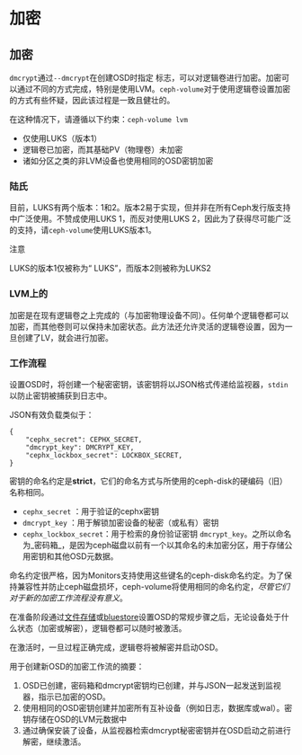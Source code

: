 # 加密

## 加密

`dmcrypt`通过`--dmcrypt`在创建OSD时指定 标志，可以对逻辑卷进行加密。加密可以通过不同的方式完成，特别是使用LVM。`ceph-volume`对于使用逻辑卷设置加密的方式有些怀疑，因此该过程是一致且健壮的。

在这种情况下，请遵循以下约束：`ceph-volume lvm`

* 仅使用LUKS（版本1）
* 逻辑卷已加密，而其基础PV（物理卷）未加密
* 诸如分区之类的非LVM设备也使用相同的OSD密钥加密

### 陆氏

目前，LUKS有两个版本：1和2。版本2易于实现，但并非在所有Ceph发行版支持中广泛使用。不赞成使用LUKS 1，而反对使用LUKS 2，因此为了获得尽可能广泛的支持，请`ceph-volume`使用LUKS版本1。

注意 

LUKS的版本1仅被称为“ LUKS”，而版本2则被称为LUKS2

### LVM上的

加密是在现有逻辑卷之上完成的（与加密物理设备不同）。任何单个逻辑卷都可以加密，而其他卷则可以保持未加密状态。此方法还允许灵活的逻辑卷设置，因为一旦创建了LV，就会进行加密。

### 工作流程

设置OSD时，将创建一个秘密密钥，该密钥将以JSON格式传递给监视器，`stdin`以防止密钥被捕获到日志中。

JSON有效负载类似于：

```text
{
    "cephx_secret": CEPHX_SECRET,
    "dmcrypt_key": DMCRYPT_KEY,
    "cephx_lockbox_secret": LOCKBOX_SECRET,
}
```

密钥的命名约定是**strict**，它们的命名方式与所使用的ceph-disk的硬编码（旧）名称相同。

* `cephx_secret` ：用于验证的cephx密钥
* `dmcrypt_key` ：用于解锁加密设备的秘密（或私有）密钥
* `cephx_lockbox_secret`：用于检索的身份验证密钥 `dmcrypt_key`。之所以命名为_密码箱_，是因为ceph磁盘以前有一个以其命名的未加密分区，用于存储公用密钥和其他OSD元数据。

命名约定很严格，因为Monitors支持使用这些键名的ceph-disk命名约定。为了保持兼容性并防止ceph磁盘损坏，ceph-volume将使用相同的命名约定，_尽管它们对于新的加密工作流程没有意义_。

在准备阶段通过[文件存储](https://docs.ceph.com/docs/nautilus/glossary/#term-filestore)或[bluestore](https://docs.ceph.com/docs/nautilus/glossary/#term-bluestore)设置OSD的常规步骤之后，无论设备处于什么状态（加密或解密），逻辑卷都可以随时被激活。

在激活时，一旦过程正确完成，逻辑卷将被解密并启动OSD。

用于创建新OSD的加密工作流的摘要：

1. OSD已创建，密码箱和dmcrypt密钥均已创建，并与JSON一起发送到监视器，指示已加密的OSD。
2. 使用相同的OSD密钥创建并加密所有互补设备（例如日志，数据库或wal）。密钥存储在OSD的LVM元数据中
3. 通过确保安装了设备，从监视器检索dmcrypt秘密密钥并在OSD启动之前进行解密，继续激活。

